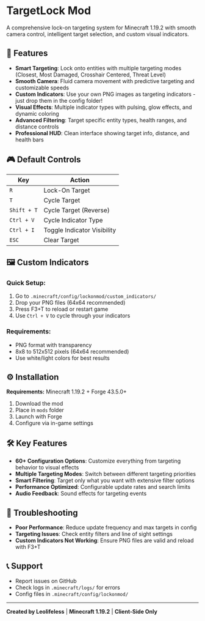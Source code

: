# TargetLock Mod

A comprehensive lock-on targeting system for Minecraft 1.19.2 with smooth camera control, intelligent target selection, and custom visual indicators.

## 🎯 Features

- **Smart Targeting**: Lock onto entities with multiple targeting modes (Closest, Most Damaged, Crosshair Centered, Threat Level)
- **Smooth Camera**: Fluid camera movement with predictive targeting and customizable speeds
- **Custom Indicators**: Use your own PNG images as targeting indicators - just drop them in the config folder!
- **Visual Effects**: Multiple indicator types with pulsing, glow effects, and dynamic coloring
- **Advanced Filtering**: Target specific entity types, health ranges, and distance controls
- **Professional HUD**: Clean interface showing target info, distance, and health bars

## 🎮 Default Controls

| Key | Action |
|-----|--------|
| `R` | Lock-On Target |
| `T` | Cycle Target |
| `Shift + T` | Cycle Target (Reverse) |
| `Ctrl + V` | Cycle Indicator Type |
| `Ctrl + I` | Toggle Indicator Visibility |
| `ESC` | Clear Target |

## 🖼️ Custom Indicators

### Quick Setup:
1. Go to `.minecraft/config/lockonmod/custom_indicators/`
2. Drop your PNG files (64x64 recommended)
3. Press F3+T to reload or restart game
4. Use `Ctrl + V` to cycle through your indicators

### Requirements:
- PNG format with transparency
- 8x8 to 512x512 pixels (64x64 recommended)
- Use white/light colors for best results

## ⚙️ Installation

**Requirements:** Minecraft 1.19.2 + Forge 43.5.0+

1. Download the mod
2. Place in `mods` folder
3. Launch with Forge
4. Configure via in-game settings

## 🛠️ Key Features

- **60+ Configuration Options**: Customize everything from targeting behavior to visual effects
- **Multiple Targeting Modes**: Switch between different targeting priorities
- **Smart Filtering**: Target only what you want with extensive filter options
- **Performance Optimized**: Configurable update rates and search limits
- **Audio Feedback**: Sound effects for targeting events

## 🐛 Troubleshooting

- **Poor Performance**: Reduce update frequency and max targets in config
- **Targeting Issues**: Check entity filters and line of sight settings
- **Custom Indicators Not Working**: Ensure PNG files are valid and reload with F3+T

## 📞 Support

- Report issues on GitHub
- Check logs in `.minecraft/logs/` for errors
- Config files in `.minecraft/config/lockonmod/`

---

**Created by Leolifeless** | **Minecraft 1.19.2** | **Client-Side Only**
